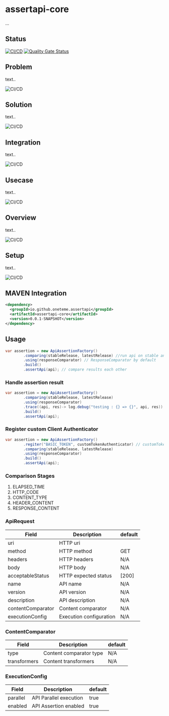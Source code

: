 
# assertapi-core

...

## Status
[![CI/CD](https://github.com/oneteme/assertapi-core/actions/workflows/main.yml/badge.svg?branch=develop)](https://github.com/oneteme/assertapi-core/actions/workflows/main.yml)
[![Quality Gate Status](https://sonarcloud.io/api/project_badges/measure?project=oneteme_assertapi-core&metric=alert_status)](https://sonarcloud.io/summary/new_code?id=oneteme_assertapi-core)

## Problem

text..

![CI/CD](https://raw.githubusercontent.com/oneteme/assertapi-core/main/doc/diagram/problem.diagram.svg)

## Solution

text..

![CI/CD](https://raw.githubusercontent.com/oneteme/assertapi-core/main/doc/diagram/solution.diagram.svg)

## Integration

text..

![CI/CD](https://raw.githubusercontent.com/oneteme/assertapi-core/main/doc/diagram/integration.diagram.svg)

## Usecase

text..

![CI/CD](https://raw.githubusercontent.com/oneteme/assertapi-core/main/doc/diagram/usecase.diagram.svg)

## Overview

text..

![CI/CD](https://raw.githubusercontent.com/oneteme/assertapi-core/main/doc/diagram/overview.diagram.svg)

## Setup

text..

![CI/CD](https://raw.githubusercontent.com/oneteme/assertapi-core/main/doc/diagram/setup.diagram.svg)


## MAVEN Integration

```xml
<dependency>
  <groupId>io.github.oneteme.assertapi</groupId>
  <artifactId>assertapi-core</artifactId>
  <version>0.0.1-SNAPSHOT</version>
</dependency>
```

## Usage

```java
var assertion = new ApiAssertionFactory()
        .comparing(stableRelease, latestRelease) //run api on stable and latest server
        .using(responseComparator) // ResponseComparator by default
        .build() 
        .assertApi(api); // compare results each other
```

### Handle assertion result

```java
var assertion = new ApiAssertionFactory()
        .comparing(stableRelease, latestRelease)
        .using(responseComparator)
        .trace((api, res)-> log.debug("testing : {} => {}", api, res)) //log api compare result
        .build()
        .assertApi(api);
```

### Register custom Client Authenticator

```java
var assertion = new ApiAssertionFactory()
        .regiter("BASIC_TOKEN", customTokenAuthenticator) // customTokenAuthenticator must implements ClientAuthenticator
        .comparing(stableRelease, latestRelease)
        .using(responseComparator)
        .build()
        .assertApi(api);
```

### Comparison Stages

  
  1. ELAPSED_TIME
  2. HTTP_CODE
  3. CONTENT_TYPE
  4. HEADER_CONTENT
  5. RESPONSE_CONTENT


### ApiRequest
| Field             | Description             | default |
| ----------------  | ----------------------- | ------- |
| uri               | HTTP uri                |         |
| method            | HTTP method             | GET     |
| headers           | HTTP headers            | N/A     |
| body              | HTTP body               | N/A     |
| acceptableStatus  | HTTP expected status    | [200]   |
| name              | API name                | N/A     |
| version           | API version             | N/A     |
| description       | API description         | N/A     |
| contentComparator | Content comparator      | N/A     |
| executionConfig   | Execution configuration | N/A     |

### ContentComparator
| Field             | Description             | default |
| ----------------  | ----------------------- | ------- |
| type              | Content comparator type | N/A     |
| transformers      | Content transformers    | N/A     |

### ExecutionConfig
| Field             | Description             | default |
| ----------------  | ----------------------- | ------- |
| parallel          | API Parallel execution  | true    |
| enabled           | API Assertion enabled   | true    |
